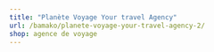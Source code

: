 ```yaml
---
title: "Planète Voyage Your travel Agency"
url: /bamako/planete-voyage-your-travel-agency-2/
shop: agence de voyage
---
```

